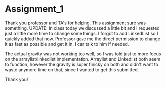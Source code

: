 # Assignment_1

Thank you professor and TA's for helping. This assignment sure was something.
UPDATE: In class today we discussed a little bit and I requested just a little more time to change some things. I forgot to add LinkedList so I quickly added
that now. Professor gave me the direct permission to change it as fast as possible and get it in. I can talk to him if needed.

The actual gravity was not working too well, so I was told just to more focus on the arraylist/linkedlist implementation.
Arraylist and Linkedlist both seem to function, however the gravity is super finicky on both and didn't want to waste anymore time on that, since I wanted to get this submitted. 

Thank you!
